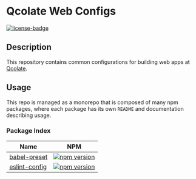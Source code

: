 # Qcolate Web Configs


[![license-badge]](./LICENSE)

## Description

This repository contains common configurations for building web apps at [Qcolate][qcolate-url].

## Usage

This repo is managed as a monorepo that is composed of many npm packages, where each package has its own `README` and documentation describing usage.

### Package Index

| Name | NPM |
| ------- | --- |
| [babel-preset](babel-preset) | [![npm version][babel-version-badge-svg]][babel-version-badge-url] |
| [eslint-config](eslint-config) | [![npm version][eslint-version-badge-svg]][eslint-version-badge-url] |


<!-- link -->

[qcolate-url]: https://qcolate.com


[license-badge]: https://img.shields.io/badge/License-MIT-green.svg

[eslint-version-badge-svg]: https://badge.fury.io/js/%40qcolate%2Feslint-config.svg

[eslint-version-badge-url]: https://badge.fury.io/js/%40qcolate%2Feslint-config

[babel-version-badge-svg]: https://badge.fury.io/js/%40qcolate%2Fbabel-preset.svg

[babel-version-badge-url]: https://badge.fury.io/js/%40qcolate%2Fbabel-preset
